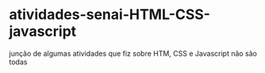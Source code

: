 # atividades-senai-HTML-CSS-javascript
junção de algumas atividades que fiz sobre HTM, CSS e Javascript não são todas
